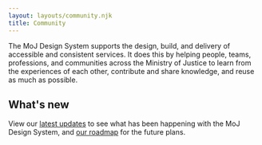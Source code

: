 ```yaml
---
layout: layouts/community.njk
title: Community
---
```


The MoJ Design System supports the design, build, and delivery of accessible and consistent services. It does this by helping people, teams, professions, and communities across the Ministry of Justice to learn from the experiences of each other, contribute and share knowledge, and reuse as much as possible.

## What's new

View our [latest updates](/community/updates) to see what has been happening with the MoJ Design System, and [our roadmap](/community/roadmap) for the future plans.
